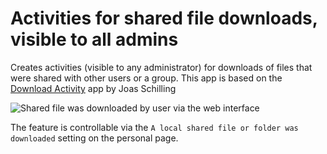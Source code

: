 # Activities for shared file downloads, visible to all admins

Creates activities (visible to any administrator) for downloads of files that were shared with other users or a group. This app is based on the [Download Activity](https://github.com/nextcloud/files_downloadactivity) app by Joas Schilling

![Shared file was downloaded by user via the web interface](docs/screenshot.png)

The feature is controllable via the `A local shared file or folder was downloaded` setting on the personal page.